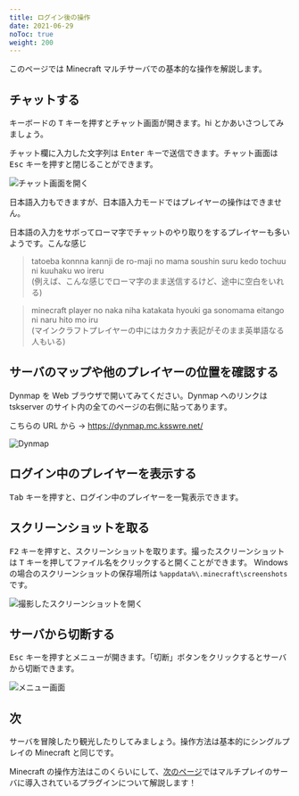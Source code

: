 ```yaml
---
title: ログイン後の操作
date: 2021-06-29
noToc: true
weight: 200
---
```


このページでは Minecraft マルチサーバでの基本的な操作を解説します。

## チャットする
キーボードの <kbd>T</kbd> キーを押すとチャット画面が開きます。hi とかあいさつしてみましょう。

チャット欄に入力した文字列は <kbd>Enter</kbd> キーで送信できます。チャット画面は <kbd>Esc</kbd> キーを押すと閉じることができます。

![チャット画面を開く](/introduction/img/chat.png)

日本語入力もできますが、日本語入力モードではプレイヤーの操作はできません。

日本語の入力をサボってローマ字でチャットのやり取りをするプレイヤーも多いようです。こんな感じ

> tatoeba konnna kannji de ro-maji no mama soushin suru kedo tochuu ni kuuhaku wo ireru  
> (例えば、こんな感じでローマ字のまま送信するけど、途中に空白をいれる)

> minecraft player no naka niha katakata hyouki ga sonomama eitango ni naru hito mo iru  
> (マインクラフトプレイヤーの中にはカタカナ表記がそのまま英単語なる人もいる)

## サーバのマップや他のプレイヤーの位置を確認する
Dynmap を Web ブラウザで開いてみてください。Dynmap へのリンクは tskserver のサイト内の全てのページの右側に貼ってあります。

こちらの URL から → <https://dynmap.mc.ksswre.net/>

![Dynmap](/img/dynmap.png)

## ログイン中のプレイヤーを表示する
<kbd>Tab</kbd> キーを押すと、ログイン中のプレイヤーを一覧表示できます。

## スクリーンショットを取る
<kbd>F2</kbd> キーを押すと、スクリーンショットを取ります。撮ったスクリーンショットは <kbd>T</kbd> キーを押してファイル名をクリックすると開くことができます。
Windows の場合のスクリーンショットの保存場所は `%appdata%\.minecraft\screenshots` です。

![撮影したスクリーンショットを開く](/introduction/img/screenshot.png)

## サーバから切断する
<kbd>Esc</kbd> キーを押すとメニューが開きます。「切断」ボタンをクリックするとサーバから切断できます。

![メニュー画面](/introduction/img/menu.png)

## 次
サーバを冒険したり観光したりしてみましょう。操作方法は基本的にシングルプレイの Minecraft と同じです。

Minecraft の操作方法はこのくらいにして、[次のページ](/introduction/plugins)ではマルチプレイのサーバに導入されているプラグインについて解説します！

